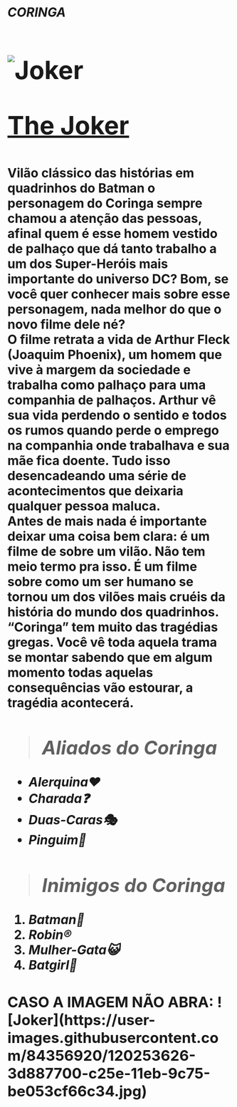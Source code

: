 *<h1> CORINGA <h1/>*
  
![Joker](https://user-images.githubusercontent.com/84356920/120253626-3d887700-c25e-11eb-9c75-be053cf66c34.jpg)
  
 <a href="https://www.adorocinema.com/filmes/filme-258374/" >The Joker</a>
  
  **<h4>Vilão clássico das histórias em quadrinhos do Batman o personagem do Coringa sempre chamou a atenção das pessoas, afinal quem é esse homem vestido de palhaço que dá tanto trabalho a um dos Super-Heróis mais importante do universo DC? Bom, se você quer conhecer mais sobre esse personagem, nada melhor do que o novo filme dele né?**
**<br>O filme retrata a vida de Arthur Fleck (Joaquim Phoenix), um homem que vive à margem da sociedade e trabalha como palhaço para uma companhia de palhaços. Arthur vê sua vida perdendo o sentido e todos os rumos quando perde o emprego na companhia onde trabalhava e sua mãe fica doente. Tudo isso desencadeando uma série de acontecimentos que deixaria qualquer pessoa maluca.**
**<br>Antes de mais nada é importante deixar uma coisa bem clara: é um filme de sobre um vilão. Não tem meio termo pra isso. É um filme sobre como um ser humano se tornou um dos vilões mais cruéis da história do mundo dos quadrinhos.**
 **<br>“Coringa” tem muito das tragédias gregas. Você vê toda aquela trama se montar sabendo que em algum momento todas aquelas consequências vão estourar, a tragédia acontecerá.**
  
  > ##  *Aliados do Coringa*
  + *Alerquina♥️*
  + *Charada❓*
  + *Duas-Caras🎭*
  + *Pinguim:penguin:*
  
  > ##  *Inimigos do Coringa*
    
   1. *Batman🦇*
   2. *Robin®️*
   3. *Mulher-Gata😺*
   4. *Batgirl🦇*
    
    
   <h3>CASO A IMAGEM NÃO ABRA: ![Joker](https://user-images.githubusercontent.com/84356920/120253626-3d887700-c25e-11eb-9c75-be053cf66c34.jpg)</h3>
   
    
   
  
